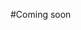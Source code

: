 #Coming soon

<!--# How to Write Articles in Markdown

Welcome to the guide on writing Markdown articles for the Fisher's Fishes website! This short tutorial will teach you enough to write informative articles in our articles section.

---

## Markdown Formatting

The website supports articles in markdown format. An overview of markdown and what can be done with it can be seen here at [markdownguide.org](https://www.markdownguide.org/getting-started/).

A quick cheat-sheet for markdown formatting is given below:

<details>
<summary><strong>Basic Syntax</strong></summary>

| Element | Markdown Syntax |
|---------|----------------|
| Heading | `# H1`<br>`## H2`<br>`### H3` |
| Bold | `**bold text**` |
| Italic | `*italicized text*` |
| Blockquote | `> blockquote` |
| Ordered List | `1. First item`<br>`2. Second item`<br>`3. Third item` |
| Unordered List | `- First item`<br>`- Second item`<br>`- Third item` |
| Code | `` `code` `` |
| Horizontal Rule | `---` |
| Link | `[title](https://www.example.com)` |
| Image | `![alt text](image.jpg)` |

</details>

<details>
<summary><strong>Extended Syntax</strong></summary>

| Element | Markdown Syntax |
|---------|----------------|
| Table | ```\| Syntax \| Description \|```<br>```\| ----------- \| ----------- \|```<br>```\| Header \| Title \|```<br>```\| Paragraph \| Text \|``` |
| Fenced Code Block | ```` ```js\nconst x = 5;\n``` ```` |
| Footnote | `Here's a sentence with a footnote. [^1]`<br>`[^1]: This is the footnote.` |
| Heading ID | `### My Great Heading {#custom-id}` |
| Definition List | `term : definition` |
| Strikethrough | `~~The world is flat.~~` |
| Task List | `- [x] Write the press release`<br>`- [ ] Update the website`<br>`- [ ] Contact the media` |
| Emoji | `That is so funny! :joy:` |
| Highlight | `I need to highlight these ==very important words==.` |
| Subscript | `H~2~O` |
| Superscript | `X^2^` |

</details>

---

## Adding Assets

If you want to add some extra files other than the markdown (say images, pdfs, etc.) you can add them to the `articles/assets` folder. Make sure to rename the file to add prefix of `<Your article number>_`. 

For example, this is article number 1. Thus all the assets uploaded as a part of this article will have a `1_` prefix. You can find the image used in the next section at the path `articles/assets/1_Kinesin.gif`.

---

## Images and GIFs

You can add images and gifs directly from the internet (by providing the url) or upload it to the `articles/assets` folder. You can then add the images on the websites using the syntax mentioned above and specifying the path. It will look kind of like this:

![Kinesin](/articles/assets/1_Kinesin.gif)

---

## HTML Inclusions

You can write html tags along with markdown syntax to extend the functionality. For instance, see how `<div>` tags from html is used to create the following "two-columns" design. 

<div style="display: flex; flex-wrap: wrap; gap: 1rem; margin: 1rem 0;">
  <div style="flex: 1; min-width: 250px;">
    <p>Column One<br/>Lorem ipsum dolor sit amet, consectetur adipiscing elit. Nullam ultricies, nunc at tincidunt malesuada.</p>
  </div>
  <div style="flex: 1; min-width: 250px;">
    <p>Column Two<br/>Suspendisse potenti. Donec quis bibendum neque. Praesent lacinia nisl sit amet eros vestibulum. </p>
  </div>
</div>

---

## Embedding Media

Website embeddings can be copied from other websites that allow them. For example, you can embed a YouTube video using the share > embed option, like this:

<iframe width="560" height="315" src="https://www.youtube.com/embed/fXW-QjBsruE?si=2TS_muHgrGTrQqa3" title="YouTube video player" frameborder="0" allow="accelerometer; autoplay; clipboard-write; encrypted-media; gyroscope; picture-in-picture; web-share" referrerpolicy="strict-origin-when-cross-origin" allowfullscreen></iframe>

Similarly, you can embed Google Maps or other iframe-based widgets.

---

## Including Javascript

This article shows a range of formatting options and capabilities you can use when writing your articles. While we support images, tables, formatting, and even HTML for layout, keep in mind that advanced JavaScript features may not always work as expected inside Markdown (yet). However, if you would still like to have some javascript components in your article, you can directly write html code. You can take the [Lotka-Volterra Model](/articles/lv_model.html) simulation page as a reference.

---

With the presentation freedom provided by the setup almost anything is possible. Try to make things fun, not just functional.

Happy Writing.
-->
